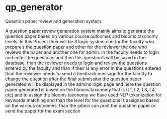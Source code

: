 # qp_generator
Question paper review and generation system

A question paper review generation system mainly aims to generate the question
paper based on various course outcomes and blooms taxonomy levels. In this Project
their will be 3 login system one for the faculty who prepare’s the question paper and
other for the reviewer the one who reviews the paper and another one for admin.
In the faculty needs to login and enter the questions and then this question’s will
be saved in the database, than the reviewer needs to login and review the questions
entered by the faculty and than if their is any error in the questions entered than
the reviewer needs to send a feedback message for the faculty to change the question
after the final submission the question paper generated will be displayed in the admins
login page and here the question paper generated is based on the blooms taxonomy
that is (L1, L2, L3, L4, etc) and to assign the blooms taxonomy we have used NLP
tokenization for keywords matching and than the level for the questions is assigned
based on the various outcomes, than the admin can print the question paper or send
the paper for the exam section
